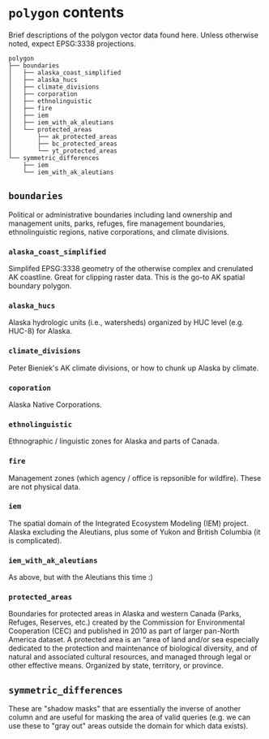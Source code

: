 # `polygon` contents

Brief descriptions of the polygon vector data found here. Unless otherwise noted, expect EPSG:3338 projections.

```
polygon
├── boundaries
│   ├── alaska_coast_simplified
│   ├── alaska_hucs
│   ├── climate_divisions
│   ├── corporation
│   ├── ethnolinguistic
│   ├── fire
│   ├── iem
│   ├── iem_with_ak_aleutians
│   └── protected_areas
│       ├── ak_protected_areas
│       ├── bc_protected_areas
│       └── yt_protected_areas
└── symmetric_differences
    ├── iem
    └── iem_with_ak_aleutians
```

## `boundaries`
Political or administrative boundaries including land ownership and management units, parks, refuges, fire management boundaries, ethnolinguistic regions, native corporations, and climate divisions.

### `alaska_coast_simplified`
Simplifed EPSG:3338 geometry of the otherwise complex and crenulated AK coastline. Great for clipping raster data. This is the go-to AK spatial boundary polygon.

### `alaska_hucs`
Alaska hydrologic units (i.e., watersheds) organized by HUC level (e.g. HUC-8) for Alaska.

### `climate_divisions`
Peter Bieniek's AK climate divisions, or how to chunk up Alaska by climate.

### `coporation`
Alaska Native Corporations.

### `ethnolinguistic`
Ethnographic / linguistic zones for Alaska and parts of Canada.

### `fire`
Management zones (which agency / office is repsonible for wildfire). These are not physical data.

### `iem`
The spatial domain of the Integrated Ecosystem Modeling (IEM) project. Alaska excluding the Aleutians, plus some of Yukon and British Columbia (it is complicated).

### `iem_with_ak_aleutians`
As above, but with the Aleutians this time :)

### `protected_areas`
Boundaries for protected areas in Alaska and western Canada (Parks, Refuges, Reserves, etc.) created by the Commission for Environmental Cooperation (CEC) and published in 2010 as part of larger pan-North America dataset. A protected area is an “area of land and/or sea especially dedicated to the protection and maintenance of biological diversity, and of natural and associated cultural resources, and managed through legal or other effective means. Organized by state, territory, or province.

## `symmetric_differences`
These are "shadow masks" that are essentially the inverse of another column and are useful for masking the area of valid queries (e.g. we can use these to "gray out" areas outside the domain for which data exists).

